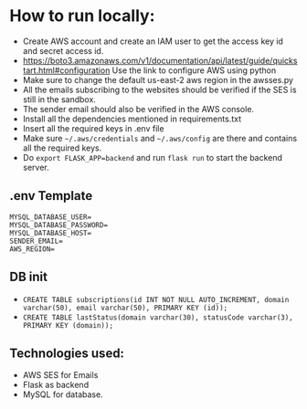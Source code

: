 # How to run locally:
- Create AWS account and create an IAM user to get the access key id and secret access id.
- https://boto3.amazonaws.com/v1/documentation/api/latest/guide/quickstart.html#configuration Use the link to configure AWS using python
- Make sure to change the default us-east-2 aws region in the awsses.py
- All the emails subscribing to the websites should be verified if the SES is still in the sandbox.
- The sender email should also be verified in the AWS console.
- Install all the dependencies mentioned in requirements.txt
- Insert all the required keys in .env file
- Make sure ``~/.aws/credentials`` and ``~/.aws/config`` are there and contains all the required keys.
- Do ``export FLASK_APP=backend`` and run ``flask run`` to start the backend server.


## .env Template
```
MYSQL_DATABASE_USER=
MYSQL_DATABASE_PASSWORD=
MYSQL_DATABASE_HOST=
SENDER_EMAIL=
AWS_REGION=
```

## DB init
- ``CREATE TABLE subscriptions(id INT NOT NULL AUTO_INCREMENT, domain varchar(50), email varchar(50), PRIMARY KEY (id));``
- ``CREATE TABLE lastStatus(domain varchar(30), statusCode varchar(3), PRIMARY KEY (domain));``


## Technologies used:
- AWS SES for Emails
- Flask as backend
- MySQL for database.